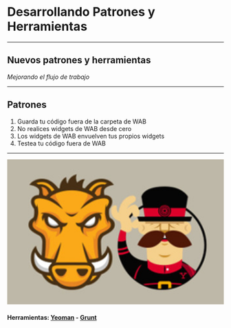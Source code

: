 <!-- .slide: data-background="reveal.js/img/bg-4.png" -->
# Desarrollando Patrones y Herramientas

---

## Nuevos patrones y herramientas

*Mejorando el flujo de trabajo*

---

## Patrones

<ol>
	<li class="fragment">Guarda tu código fuera de la carpeta de WAB</li>
	<li class="fragment">No realices widgets de WAB desde cero</li>
	<li class="fragment">Los widgets de WAB envuelven tus propios widgets</li>
	<li class="fragment">Testea tu código fuera de WAB</li>

</ol>

---

<img src="img/grunt-yeoman.jpg" alt="yeoman" style="width: 1000px;"/>

#### Herramientas: [Yeoman](http://yeoman.io/) - [Grunt](http://gruntjs.com/)
